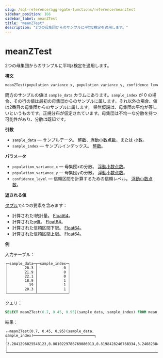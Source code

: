 ```yaml
---
slug: /sql-reference/aggregate-functions/reference/meanztest
sidebar_position: 166
sidebar_label: meanZTest
title: "meanZTest"
description: "2つの母集団からのサンプルに平均z検定を適用します。"
---
```



# meanZTest

2つの母集団からのサンプルに平均z検定を適用します。

**構文**

``` sql
meanZTest(population_variance_x, population_variance_y, confidence_level)(sample_data, sample_index)
```

両方のサンプルの値は `sample_data` カラムにあります。`sample_index` が 0 の場合、その行の値は最初の母集団からのサンプルに属します。それ以外の場合、値は2番目の母集団からのサンプルに属します。
帰無仮説は、母集団の平均が等しいというものです。正規分布が仮定されています。母集団は不均一な分散を持つ可能性があり、分散は既知です。

**引数**

- `sample_data` — サンプルデータ。 [整数](../../../sql-reference/data-types/int-uint.md)、[浮動小数点数](../../../sql-reference/data-types/float.md)、または [小数](../../../sql-reference/data-types/decimal.md)。
- `sample_index` — サンプルインデックス。 [整数](../../../sql-reference/data-types/int-uint.md)。

**パラメータ**

- `population_variance_x` — 母集団xの分散。 [浮動小数点数](../../../sql-reference/data-types/float.md)。
- `population_variance_y` — 母集団yの分散。 [浮動小数点数](../../../sql-reference/data-types/float.md)。
- `confidence_level` — 信頼区間を計算するための信頼レベル。 [浮動小数点数](../../../sql-reference/data-types/float.md)。

**返される値**

[タプル](../../../sql-reference/data-types/tuple.md)で4つの要素を含みます：

- 計算されたt統計量。 [Float64](../../../sql-reference/data-types/float.md)。
- 計算されたp値。 [Float64](../../../sql-reference/data-types/float.md)。
- 計算された信頼区間下限。 [Float64](../../../sql-reference/data-types/float.md)。
- 計算された信頼区間上限。 [Float64](../../../sql-reference/data-types/float.md)。

**例**

入力テーブル：

``` text
┌─sample_data─┬─sample_index─┐
│        20.3 │            0 │
│        21.9 │            0 │
│        22.1 │            0 │
│        18.9 │            1 │
│          19 │            1 │
│        20.3 │            1 │
└─────────────┴──────────────┘
```

クエリ：

``` sql
SELECT meanZTest(0.7, 0.45, 0.95)(sample_data, sample_index) FROM mean_ztest
```

結果：

``` text
┌─meanZTest(0.7, 0.45, 0.95)(sample_data, sample_index)────────────────────────────┐
│ (3.2841296025548123,0.0010229786769086013,0.8198428246768334,3.2468238419898365) │
└──────────────────────────────────────────────────────────────────────────────────┘
```
